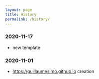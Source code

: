 ```yaml
---
layout: page
title: History
permalink: /history/
---
```


### 2020-11-17
  
  * new template

### 2020-11-01

  * https://guillaumesimo.github.io creation
